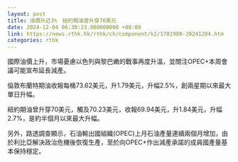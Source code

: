 ```yaml
---
layout: post
title: 油價升近3%　紐約期油曾升穿70美元
date: 2024-12-04 06:30:23.000000000 +08:00
link: https://news.rthk.hk/rthk/ch/component/k2/1781980-20241204.htm
categories: rthk
---
```


國際油價上升，市場憂慮以色列與黎巴嫩的戰事再度升溫，並關注OPEC+本周會議可能宣布延長減產。

倫敦布蘭特期油收報每桶73.62美元，升1.79美元，升幅2.5%，創兩星期以來最大單日升幅。

紐約期油曾升穿70美元，觸及70.23美元，收報69.94美元，升1.84美元，升幅2.7%，是約半個月以來最大升幅。

另外，路透調查顯示，石油輸出國組織(OPEC)上月石油產量連續兩個月增加，由於利比亞解決政治危機後恢復生產，至於向OPEC+作出減產承諾的成員國產量基本保持穩定。
